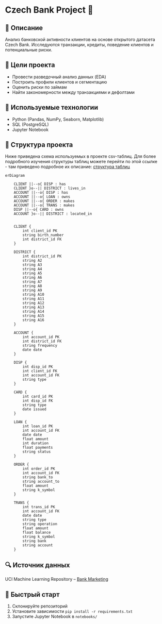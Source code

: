 # Czech Bank Project 🏦

## 📌 Описание
Анализ банковской активности клиентов на основе открытого датасета Czech Bank. Исследуются транзакции, кредиты, поведение клиентов и потенциальные риски.

## 🎯 Цели проекта
- Провести разведочный анализ данных (EDA)
- Построить профили клиентов и сегментацию
- Оценить риски по займам
- Найти закономерности между транзакциями и дефолтами

## 🧰 Используемые технологии
- Python (Pandas, NumPy, Seaborn, Matplotlib)
- SQL (PostgreSQL)
- Jupyter Notebook

## 📁 Структура проекта
Ниже приведена схема используемых в проекте csv-таблиц. Для более подробного изучения структуры таблиц можете перейти по этой ссылке - там приведено подробное их описание: [структура таблиц](https://github.com/marashot96/custs-behavioral-analysis/edit/main/DATABASE_STRUCTURE.md)

```mermaid
erDiagram

    CLIENT ||--o{ DISP : has
    CLIENT }o--|| DISTRICT : lives_in
    ACCOUNT ||--o{ DISP : has
    ACCOUNT ||--o{ LOAN : owns
    ACCOUNT ||--o{ ORDER : makes
    ACCOUNT ||--o{ TRANS : makes
    DISP ||--o{ CARD : owns
    ACCOUNT }o--|| DISTRICT : located_in


    CLIENT {
        int client_id PK
        string birth_number
        int district_id FK
    }

    DISTRICT {
        int district_id PK
        string A2
        string A3
        string A4
        string A5
        string A6
        string A7
        string A8
        string A9
        string A10
        string A11
        string A12
        string A13
        string A14
        string A15
        string A16
    }

    ACCOUNT {
        int account_id PK
        int district_id FK
        string frequency
        date date
    }

    DISP {
        int disp_id PK
        int client_id FK
        int account_id FK
        string type
    }

    CARD {
        int card_id PK
        int disp_id FK
        string type
        date issued
    }

    LOAN {
        int loan_id PK
        int account_id FK
        date date
        float amount
        int duration
        float payments
        string status
    }

    ORDER {
        int order_id PK
        int account_id FK
        string bank_to
        string account_to
        float amount
        string k_symbol
    }

    TRANS {
        int trans_id PK
        int account_id FK
        date date
        string type
        string operation
        float amount
        float balance
        string k_symbol
        string bank
        string account
    }
```

## 🔍 Источник данных
UCI Machine Learning Repository – [Bank Marketing](https://archive.ics.uci.edu/ml/datasets/Czech+Bank)

## 🚀 Быстрый старт
1. Склонируйте репозиторий
2. Установите зависимости `pip install -r requirements.txt`
3. Запустите Jupyter Notebook в `notebooks/`

